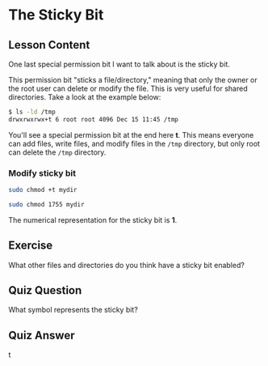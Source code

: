 # The Sticky Bit

## Lesson Content

One last special permission bit I want to talk about is the sticky bit.

This permission bit "sticks a file/directory," meaning that only the owner or the root user can delete or modify the file. This is very useful for shared directories. Take a look at the example below:

```bash
$ ls -ld /tmp
drwxrwxrwx+t 6 root root 4096 Dec 15 11:45 /tmp
```

You'll see a special permission bit at the end here **t**. This means everyone can add files, write files, and modify files in the `/tmp` directory, but only root can delete the `/tmp` directory.

### Modify sticky bit

```bash
sudo chmod +t mydir

sudo chmod 1755 mydir
```

The numerical representation for the sticky bit is **1**.

## Exercise

What other files and directories do you think have a sticky bit enabled?

## Quiz Question

What symbol represents the sticky bit?

## Quiz Answer

t
